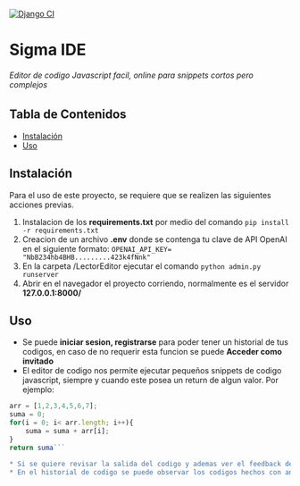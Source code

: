 [![Django CI](https://github.com/DanielAlegriaLino/FinalDistribudos/actions/workflows/django.yml/badge.svg)](https://github.com/DanielAlegriaLino/FinalDistribudos/actions/workflows/django.yml)

# Sigma IDE

###### Editor de codigo Javascript facil, online para snippets cortos pero complejos

## Tabla de Contenidos

- [Instalación](#instalación)
- [Uso](#uso)



## Instalación
Para el uso de este proyecto, se requiere que se realizen las siguientes acciones previas.
1. Instalacion de los **requirements.txt** por medio del comando 
`pip install -r requirements.txt`
2. Creacion de un archivo **.env** donde se contenga tu clave de API OpenAI en el siguiente formato: 
`OPENAI_API_KEY= "NbB234hb4BHB.........423k4fNnk"`
3. En la carpeta /LectorEditor ejecutar el comando `python admin.py runserver`
4. Abrir en el navegador el proyecto corriendo, normalmente es el servidor **127.0.0.1:8000/**

## Uso
* Se puede **iniciar sesion, registrarse** para poder tener un historial de tus codigos, en caso de no requerir esta funcion se puede **Acceder como invitado**
* El editor de codigo nos permite ejecutar pequeños snippets de  codigo javascript, siempre y cuando este posea un return de algun valor. Por ejemplo:
```javascript
arr = [1,2,3,4,5,6,7];  
suma = 0;  
for(i = 0; i< arr.length; i++){  
    suma = suma + arr[i];
}
return suma```

* Si se quiere revisar la salida del codigo y ademas ver el feedback de la IA se presiona el boton de play.
* En el historial de codigo se puede observar los codigos hechos con anterioridad, ademas de poder abrirlos y analizarlos.
